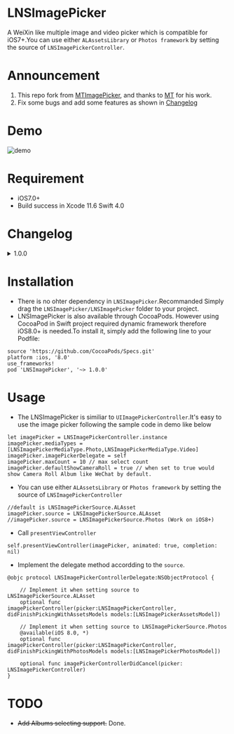 # LNSImagePicker
A WeiXin like multiple image and video picker which is compatible for iOS7+.You can use  either `ALAssetsLibrary` or `Photos framework` by setting the source of `LNSImagePickerController`.

# Announcement

1. This repo fork from [MTImagePicker](https://github.com/luowenxing/MTImagePicker), and thanks to [MT](https://github.com/luowenxing) for his work.
2. Fix some bugs and add some features as shown in <a href="#Changelog">Changelog</a>


# Demo
![demo](https://github.com/luowenxing/LNSImagePicker/blob/master/LNSImagePicker/Demo/demo.gif)

# Requirement
* iOS7.0+
* Build success in Xcode 11.6 Swift 4.0

# <a name="Changelog">Changelog</a> 

<details>
<summary>1.0.0</summary>
</br>
<p>1. fix UIAlertView deprecation bug</p>
<p>2. add selectCount feature</p>
<p>3. fork from MTImagePicker 3.0.2</p>
</details>

# Installation
* There is no ohter dependency in `LNSImagePicker`.Recommanded Simply drag the `LNSImagePicker/LNSImagePicker` folder to your project.
* LNSImagePicker is also available through CocoaPods. However using CocoaPod in Swift project required dynamic framework therefore iOS8.0+ is needed.To install it, simply add the following line to your Podfile:
```
source 'https://github.com/CocoaPods/Specs.git'
platform :ios, '8.0'
use_frameworks!
pod 'LNSImagePicker', '~> 1.0.0'
```

# Usage
* The LNSImagePicker is similiar to `UIImagePickerController`.It's easy to use the image picker following the sample code in demo like below
```
let imagePicker = LNSImagePickerController.instance
imagePicker.mediaTypes = [LNSImagePickerMediaType.Photo,LNSImagePickerMediaType.Video]
imagePicker.imagePickerDelegate = self
imagePicker.maxCount = 10 // max select count
imagePicker.defaultShowCameraRoll = true // when set to true would show Camera Roll Album like WeChat by default. 
```
* You can use  either `ALAssetsLibrary` or `Photos framework` by setting the source of `LNSImagePickerController`
```
//default is LNSImagePickerSource.ALAsset
imagePicker.source = LNSImagePickerSource.ALAsset
//imagePicker.source = LNSImagePickerSource.Photos (Work on iOS8+)
```
* Call `presentViewController` 
```
self.presentViewController(imagePicker, animated: true, completion: nil)
```
* Implement the delegate method accordding to the `source`.
```
@objc protocol LNSImagePickerControllerDelegate:NSObjectProtocol {

    // Implement it when setting source to LNSImagePickerSource.ALAsset
    optional func imagePickerController(picker:LNSImagePickerController, didFinishPickingWithAssetsModels models:[LNSImagePickerAssetsModel])
    
    // Implement it when setting source to LNSImagePickerSource.Photos
    @available(iOS 8.0, *)
    optional func imagePickerController(picker:LNSImagePickerController, didFinishPickingWithPhotosModels models:[LNSImagePickerPhotosModel])
    
    optional func imagePickerControllerDidCancel(picker: LNSImagePickerController)
}
```

# TODO
* ~~Add Albums selecting support.~~ Done.
